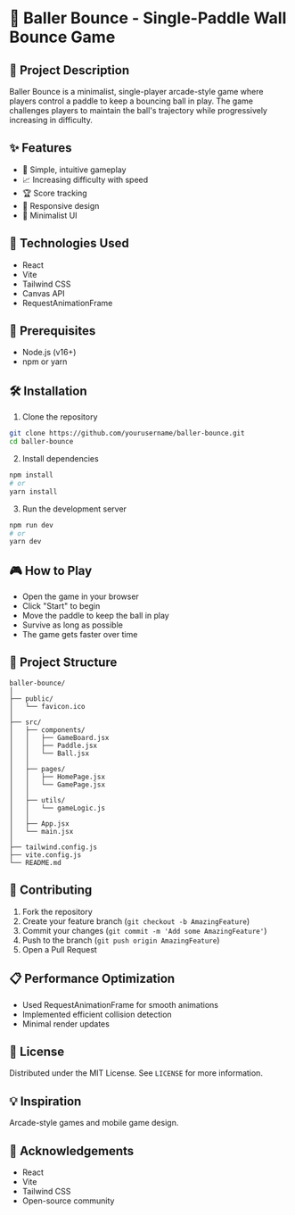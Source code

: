 # 🏓 Baller Bounce - Single-Paddle Wall Bounce Game

## 📝 Project Description

Baller Bounce is a minimalist, single-player arcade-style game where players control a paddle to keep a bouncing ball in play. The game challenges players to maintain the ball's trajectory while progressively increasing in difficulty.

## ✨ Features

- 🎯 Simple, intuitive gameplay
- 📈 Increasing difficulty with speed
- 🏆 Score tracking
- 📱 Responsive design
- 🎨 Minimalist UI

## 🚀 Technologies Used

- React
- Vite
- Tailwind CSS
- Canvas API
- RequestAnimationFrame

## 🔧 Prerequisites

- Node.js (v16+)
- npm or yarn

## 🛠️ Installation

1. Clone the repository
```bash
git clone https://github.com/yourusername/baller-bounce.git
cd baller-bounce
```

2. Install dependencies
```bash
npm install
# or
yarn install
```

3. Run the development server
```bash
npm run dev
# or
yarn dev
```

## 🎮 How to Play

- Open the game in your browser
- Click "Start" to begin
- Move the paddle to keep the ball in play
- Survive as long as possible
- The game gets faster over time

## 📂 Project Structure

```
baller-bounce/
│
├── public/
│   └── favicon.ico
│
├── src/
│   ├── components/
│   │   ├── GameBoard.jsx
│   │   ├── Paddle.jsx
│   │   └── Ball.jsx
│   │
│   ├── pages/
│   │   ├── HomePage.jsx
│   │   └── GamePage.jsx
│   │
│   ├── utils/
│   │   └── gameLogic.js
│   │
│   ├── App.jsx
│   └── main.jsx
│
├── tailwind.config.js
├── vite.config.js
└── README.md
```

## 🤝 Contributing

1. Fork the repository
2. Create your feature branch (`git checkout -b AmazingFeature`)
3. Commit your changes (`git commit -m 'Add some AmazingFeature'`)
4. Push to the branch (`git push origin AmazingFeature`)
5. Open a Pull Request

## 📋 Performance Optimization

- Used RequestAnimationFrame for smooth animations
- Implemented efficient collision detection
- Minimal render updates

## 📜 License

Distributed under the MIT License. See `LICENSE` for more information.

## 💡 Inspiration

Arcade-style games and mobile game design.

## 🙏 Acknowledgements

- React
- Vite
- Tailwind CSS
- Open-source community
